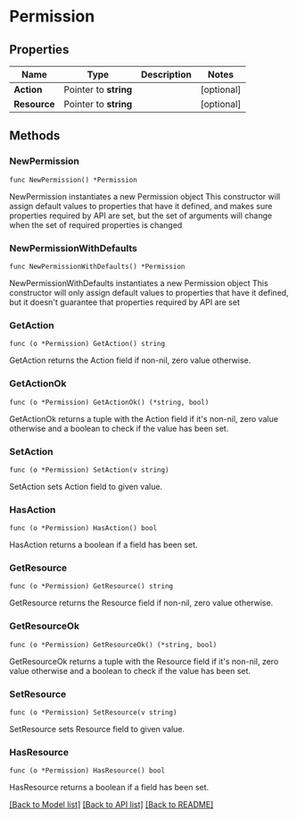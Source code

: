 # Permission

## Properties

Name | Type | Description | Notes
------------ | ------------- | ------------- | -------------
**Action** | Pointer to **string** |  | [optional] 
**Resource** | Pointer to **string** |  | [optional] 

## Methods

### NewPermission

`func NewPermission() *Permission`

NewPermission instantiates a new Permission object
This constructor will assign default values to properties that have it defined,
and makes sure properties required by API are set, but the set of arguments
will change when the set of required properties is changed

### NewPermissionWithDefaults

`func NewPermissionWithDefaults() *Permission`

NewPermissionWithDefaults instantiates a new Permission object
This constructor will only assign default values to properties that have it defined,
but it doesn't guarantee that properties required by API are set

### GetAction

`func (o *Permission) GetAction() string`

GetAction returns the Action field if non-nil, zero value otherwise.

### GetActionOk

`func (o *Permission) GetActionOk() (*string, bool)`

GetActionOk returns a tuple with the Action field if it's non-nil, zero value otherwise
and a boolean to check if the value has been set.

### SetAction

`func (o *Permission) SetAction(v string)`

SetAction sets Action field to given value.

### HasAction

`func (o *Permission) HasAction() bool`

HasAction returns a boolean if a field has been set.

### GetResource

`func (o *Permission) GetResource() string`

GetResource returns the Resource field if non-nil, zero value otherwise.

### GetResourceOk

`func (o *Permission) GetResourceOk() (*string, bool)`

GetResourceOk returns a tuple with the Resource field if it's non-nil, zero value otherwise
and a boolean to check if the value has been set.

### SetResource

`func (o *Permission) SetResource(v string)`

SetResource sets Resource field to given value.

### HasResource

`func (o *Permission) HasResource() bool`

HasResource returns a boolean if a field has been set.


[[Back to Model list]](../README.md#documentation-for-models) [[Back to API list]](../README.md#documentation-for-api-endpoints) [[Back to README]](../README.md)


